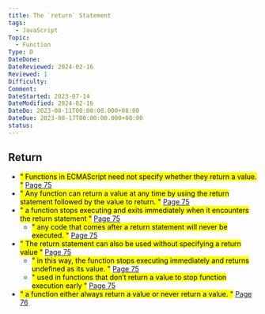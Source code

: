 ```yaml
---
title: The `return` Statement
tags:
  - JavaScript
Topic:
  - Function
Type: D
DateDone:
DateReviewed: 2024-02-16
Reviewed: 1
Difficulty:
Comment:
DateStarted: 2023-07-14
DateModified: 2024-02-16
DateDo: 2023-08-11T00:00:00.000+08:00
DateDue: 2023-08-17T00:00:00.000+08:00
status:
---
```


## Return

- <mark class="hltr-yellow ">" Functions in ECMAScript need not specify whether they return a value. "</mark> [Page 75 ](zotero://open-pdf/library/items/2BS329KQ?page=75&annotation=43VGQWZ2)
- <mark class="hltr-yellow ">" Any function can return a value at any time by using the return statement followed by the value to return. "</mark> [Page 75 ](zotero://open-pdf/library/items/2BS329KQ?page=75&annotation=L2TQEL3A)
- <mark class="hltr-yellow ">" a function stops executing and exits immediately when it encounters the return statement "</mark> [Page 75 ](zotero://open-pdf/library/items/2BS329KQ?page=75&annotation=3RV747WU)
  - <mark class="hltr-yellow ">" any code that comes after a return statement will never be executed. "</mark> [Page 75 ](zotero://open-pdf/library/items/2BS329KQ?page=75&annotation=GFGSHUYD)
- <mark class="hltr-yellow ">" The return statement can also be used without specifying a return value "</mark> [Page 75 ](zotero://open-pdf/library/items/2BS329KQ?page=75&annotation=F7TSCCXE)
  - <mark class="hltr-yellow ">" in this way, the function stops executing immediately and returns undefined as its value. "</mark> [Page 75 ](zotero://open-pdf/library/items/2BS329KQ?page=75&annotation=E5EXGBCW)
  - <mark class="hltr-yellow ">" used in functions that don’t return a value to stop function execution early "</mark> [Page 75 ](zotero://open-pdf/library/items/2BS329KQ?page=75&annotation=BMMDLGYZ)
- <mark class="hltr-yellow ">" a function either always return a value or never return a value. "</mark> [Page 76 ](zotero://open-pdf/library/items/2BS329KQ?page=76&annotation=NGCUJXR2)
